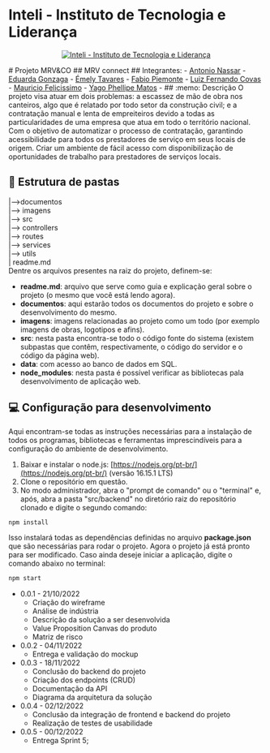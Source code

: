 # Inteli - Instituto de Tecnologia e Liderança
<p align="center">
<a href= "https://www.inteli.edu.br/"><img src="https://www.inteli.edu.br/wp-content/uploads/2021/08/20172028/marca_1-2.png" alt="Inteli - Instituto de Tecnologia e Liderança" border="0"></a>
</p>
# Projeto MRV&CO
## MRV connect
## Integrantes:
- <a href="https://www.linkedin.com/in/antonionassar/">Antonio Nassar</a>
- <a href="https://www.linkedin.com/in/eduarda-gonzaga-009794219"> Eduarda Gonzaga</a>
- <a href="https://www.linkedin.com/in/emely-tavares-3575ba24a">Émely Tavares</a>
- <a href="https://www.linkedin.com/in/fabio-piemonte-823a65211">Fabio Piemonte</a>
- <a href="https://www.linkedin.com/in/lfcovas97">Luiz Fernando Covas</a>
- <a href="https://www.linkedin.com/in/mauricio-felicissimo-475024240">Mauricio Felicissimo</a>
- <a href="https://www.linkedin.com/in/yago-phellipe">Yago Phellipe Matos</a>
- 
## :memo: Descrição
O projeto visa atuar em dois problemas: a escassez de mão de obra nos canteiros, algo que é relatado por todo setor da construção civil; e a contratação manual e lenta de empreiteiros devido a todas as particularidades de uma empresa que atua em todo o território nacional. Com o objetivo de automatizar o processo de contratação, garantindo acessibilidade para todos os prestadores de serviço em seus locais de origem. Criar um ambiente de fácil acesso com disponibilização de oportunidades de trabalho para prestadores de serviços locais.

## :file_folder: Estrutura de pastas
|-->documentos<br>
|--> imagens<br>
|--> src<br>
    |--> controllers<br>
    |--> routes<br>
    |--> services<br>
    |--> utils<br>
| readme.md<br>
Dentre os arquivos presentes na raiz do projeto, definem-se:
- <b>readme.md</b>: arquivo que serve como guia e explicação geral sobre o projeto (o mesmo que você está lendo agora).
- <b>documentos</b>: aqui estarão todos os documentos do projeto e sobre o desenvolvimento do mesmo.
- <b>imagens</b>: imagens relacionadas ao projeto como um todo (por exemplo imagens de obras, logotipos e afins).
- <b>src</b>: nesta pasta encontra-se todo o código fonte do sistema (existem subpastas que contêm, respectivamente, o código do servidor e o código da página web).
- <b>data</b>: com acesso ao banco de dados em SQL.
- <b>node_modules</b>: nesta pasta é possível verificar as bibliotecas pala desenvolvimento de aplicação web.

## :computer: Configuração para desenvolvimento
Aqui encontram-se todas as instruções necessárias para a instalação de todos os programas, bibliotecas e ferramentas imprescindíveis para a configuração do ambiente de desenvolvimento.
1.  Baixar e instalar o node.js:  [https://nodejs.org/pt-br/](https://nodejs.org/pt-br/) (versão 16.15.1 LTS)
2. Clone o repositório em questão.
3.  No modo administrador, abra o "prompt de comando" ou o "terminal" e, após,  abra a pasta "src/backend" no diretório raiz do repositório clonado e digite o segundo comando:
```sh
npm install
```
Isso instalará todas as dependências definidas no arquivo <b>package.json</b> que são necessárias para rodar o projeto. Agora o projeto já está pronto para ser modificado. Caso ainda deseje iniciar a aplicação, digite o comando abaixo no terminal:
```sh
npm start
```
* 0.0.1 - 21/10/2022
    * Criação do wireframe
    * Análise de indústria
    * Descrição da solução a ser desenvolvida
    * Value Proposition Canvas do produto
    * Matriz de risco
* 0.0.2 - 04/11/2022
    * Entrega e validação do mockup
* 0.0.3 - 18/11/2022
    * Conclusão do backend do projeto
    * Criação dos endpoints (CRUD)
    * Documentação da API
    * Diagrama da arquitetura da solução
* 0.0.4 - 02/12/2022
    * Conclusão da integração de frontend e backend do projeto
    * Realização de testes de usabilidade
* 0.0.5 - 00/12/2022
    * Entrega Sprint 5;
